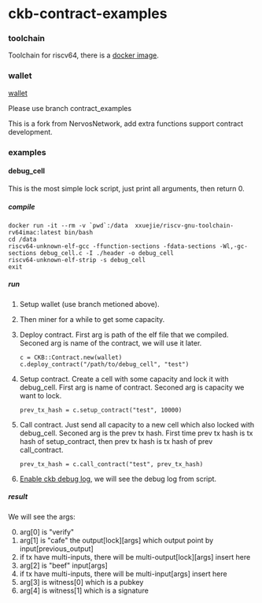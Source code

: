 # ckb-contract-examples

### toolchain
Toolchain for riscv64, there is a [docker image](https://hub.docker.com/r/xxuejie/riscv-gnu-toolchain-rv64imac).

### wallet
[wallet](https://github.com/rink1969/ckb-sdk-ruby)

Please use branch contract_examples 

This is a fork from NervosNetwork, add extra functions support contract development.

### examples
#### debug_cell
This is the most simple lock script, just print all arguments, then return 0.
##### compile
```
docker run -it --rm -v `pwd`:/data  xxuejie/riscv-gnu-toolchain-rv64imac:latest bin/bash
cd /data
riscv64-unknown-elf-gcc -ffunction-sections -fdata-sections -Wl,-gc-sections debug_cell.c -I ./header -o debug_cell
riscv64-unknown-elf-strip -s debug_cell
exit
```

##### run
1. Setup wallet (use branch metioned above).

2. Then miner for a while to get some capacity.

3. Deploy contract. First arg is path of the elf file that we compiled. Seconed arg is name of the contract, we will use it later.
    ```
    c = CKB::Contract.new(wallet)
    c.deploy_contract("/path/to/debug_cell", "test")
    ```

4. Setup contract. Create a cell with some capacity and lock it with debug_cell. First arg is name of contract. Seconed arg is capacity we want to lock.
    ```
    prev_tx_hash = c.setup_contract("test", 10000)
    ```
5. Call contract.
Just send all capacity to a new cell which also locked with debug_cell.
Seconed arg is the prev tx hash. First time prev tx hash is tx hash of setup_contract, then prev tx hash is tx hash of prev call_contract.
    ```
    prev_tx_hash = c.call_contract("test", prev_tx_hash)
    ```
6. [Enable ckb debug log](https://github.com/nervosnetwork/ckb-demo-ruby#custom-log-config), we will see the debug log from script. 

##### result
We will see the args:

0. arg\[0\] is "verify"
1. arg\[1\] is "cafe" the output\[lock\]\[args\] which output point by input\[previous_output\]
2. if tx have multi-inputs, there will be multi-output\[lock\]\[args\] insert here
3. arg\[2\] is "beef" input\[args\]
4. if tx have multi-inputs, there will be multi-input\[args\] insert here
5. arg\[3\] is witness\[0\] which is a pubkey
6. arg\[4\] is witness\[1\] which is a signature

